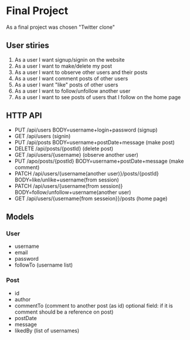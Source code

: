 # Final Project

As a final project was chosen "Twitter clone"

## User stiries

1. As a user I want signup/signin on the website
2. As a user I want to make/delete my post
3. As a user I want to observe other users and their posts
4. As a user I want comment posts of other users
5. As a user I want "like" posts of other users
6. As a user I want to follow/unfollow another user
7. As a user I want to see posts of users that I follow on the home page

## HTTP API

- PUT /api/users BODY=username+login+password (signup)
- GET /api/users (signin)
- PUT /api/posts BODY=username+postDate+message (make post)
- DELETE /api/posts/{postId} (delete post)
- GET /api/users/{username} (observe another user)
- PUT /apo/posts/{postId} BODY=username+postDate+message (make comment)
- PATCH /api/users/{username(another user)}/posts/{postId} BODY=like/unlike+username(from session)
- PATCH /api/users/{username(from session)} BODY=follow/unfollow+username(another user)
- GET /api/users/{username{from sesseion}}/posts (home page)
  
## Models

### User

- username
- email
- password
- followTo (username list)

### Post

- id
- author
- commentTo (comment to another post (as id) optional field: if it is comment should be a reference on post)
- postDate
- message
- likedBy (list of usernames)